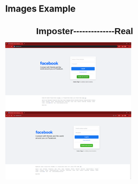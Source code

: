 # Images Example

 <div>
        <h1 style="font-family: helvetica; text-align: center;">Imposter--------------Real</h1>
        <img src="real.png" alt="Real" title="Real" width="400"/>  
        <img src="imposter.png" alt="Imposter" title="Imposter" width="400"/>
    </div>
